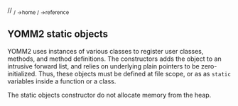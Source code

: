 <!-- target: static-object -->
// <sub>/ ->home / ->reference </sub>

## YOMM2 static objects

YOMM2 uses instances of various classes to register user classes, methods, and
method definitions. The constructors adds the object to an intrusive forward
list, and relies on underlying plain pointers to be zero-initialized. Thus,
these objects must be defined at file scope, or as as `static` variables inside
a function or a class.

The static objects constructor do not allocate memory from the heap.